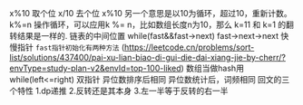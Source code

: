 x%10 取个位
x/10 去个位
x%10 另一个意思是以10为循环，超过10，重新计数。
k%=n 操作循环，可以应用k %= n，比如数组长度n为10，那么 k=11 和 k=1 的翻转结果是一样的.
链表的中间位置 while(fast&&fast->next) fast->next->next 快慢指针 `fast指针初始化有两种方法`
 (https://leetcode.cn/problems/sort-list/solutions/437400/pai-xu-lian-biao-di-gui-die-dai-xiang-jie-by-cherr/?envType=study-plan-v2&envId=top-100-liked)
数组当做hash用
while(left<=right) 双指针
异位数排序后相同
异位数统计后，词频相同
回文的三个特性 1.dp递推 2.反转还是其本身 3.左一半等于反转的右一半




